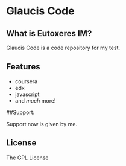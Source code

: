 # Glaucis Code

## What is Eutoxeres IM?

Glaucis Code is a code repository for my test.

## Features

* coursera 
* edx
* javascript
* and _much_ more!

##Support:

Support now is given by me.

## License

The GPL License
